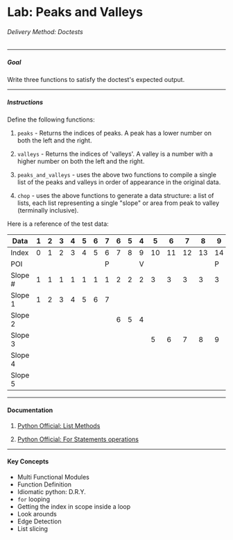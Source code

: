 # Lab: Peaks and Valleys

###### Delivery Method: Doctests

--------------

##### Goal

Write three functions to satisfy the doctest's expected output.


--------------------

##### Instructions

Define the following functions:

1. `peaks` - Returns the indices of peaks. A peak has a lower number on both the left and the right.

1. `valleys` - Returns the indices of 'valleys'. A valley is a number with a higher number on both the left and the right.

1. `peaks_and_valleys` - uses the above two functions to compile a single list of the peaks and valleys in order of appearance in the original data.

1. `chop` - uses the above functions to generate a data structure: a list of lists, each list representing a single "slope" or area from peak to valley (terminally inclusive).

Here is a reference of the test data:

| Data    |  1 | 2 | 3 | 4 | 5 | 6 | 7 | 6 | 5 | 4 | 5 | 6 | 7 | 8 | 9 | 8 | 7 | 6 | 7 | 8 | 9 |
|---------|----|---|---|---|---|---|---|---|---|---|---|---|---|---|---|---|---|---|---|---|---|
| Index   |  0 | 1 | 2 | 3 | 4 | 5 | 6 | 7 | 8 | 9 | 10| 11| 12| 13| 14| 15| 16| 17| 18| 19| 20|
| POI     |    |   |   |   |   |   | P |   |   | V |   |   |   |   | P |   |   | V |   |   |   |
| Slope # |  1 | 1 | 1 | 1 | 1 | 1 | 1 | 2 | 2 | 2 | 3 | 3 | 3 | 3 | 3 | 4 | 4 | 4 | 5 | 5 | 5 |
| Slope 1 |  1 | 2 | 3 | 4 | 5 | 6 | 7 |   |   |   |   |   |   |   |   |   |   |   |   |   |   |
| Slope 2 |    |   |   |   |   |   |   | 6 | 5 | 4 |   |   |   |   |   |   |   |   |   |   |   |
| Slope 3 |    |   |   |   |   |   |   |   |   |   | 5 | 6 | 7 | 8 | 9 |   |   |   |   |   |   |
| Slope 4 |    |   |   |   |   |   |   |   |   |   |   |   |   |   |   | 8 | 7 | 6 |   |   |   |
| Slope 5 |    |   |   |   |   |   |   |   |   |   |   |   |   |   |   |   |   |   | 7 | 8 | 9 |

-------------------

#### Documentation

1. [Python Official: List Methods](https://docs.python.org/3/tutorial/datastructures.html)

1. [Python Official: For Statements operations](https://docs.python.org/3/tutorial/controlflow.html#for-statements)

----------------------

#### Key Concepts

- Multi Functional Modules
- Function Definition
- Idiomatic python: D.R.Y.
- `for` looping
- Getting the index in scope inside a loop
- Look arounds
- Edge Detection
- List slicing
